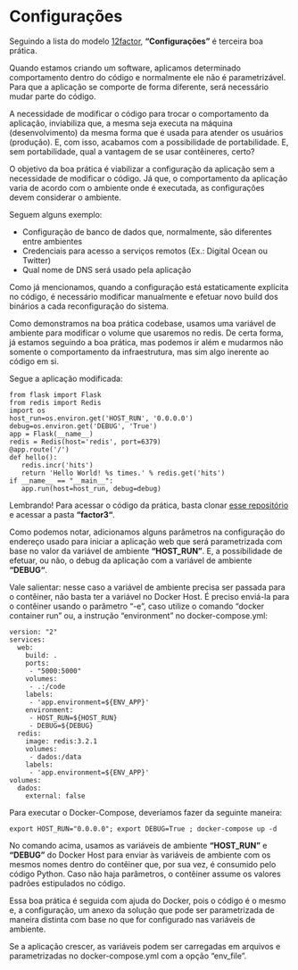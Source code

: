 # Configurações

Seguindo a lista do modelo [12factor](http://12factor.net/), **“Configurações”** é terceira boa prática.

Quando estamos criando um software, aplicamos determinado comportamento dentro do código e normalmente ele não é parametrizável. Para que a aplicação se comporte de forma diferente, será necessário mudar parte do código.

A necessidade de modificar o código para trocar o comportamento da aplicação, inviabiliza que, a mesma seja executa na máquina (desenvolvimento) da mesma forma que é usada para atender os usuários (produção). E, com isso, acabamos com a possibilidade de portabilidade. E, sem portabilidade, qual a vantagem de se usar contêineres, certo?

O objetivo da boa prática é viabilizar a configuração da aplicação sem a necessidade de modificar o código. Já que, o comportamento da aplicação varia de acordo com o ambiente onde é executada, as configurações devem considerar o ambiente.

Seguem alguns exemplo:

 - Configuração de banco de dados que, normalmente, são diferentes entre ambientes
 - Credenciais para acesso a serviços remotos (Ex.: Digital Ocean ou Twitter)
 - Qual nome de DNS será usado pela aplicação

Como já mencionamos, quando a configuração está estaticamente explícita no código, é necessário modificar manualmente e efetuar novo build dos binários a cada reconfiguração do sistema.

Como demonstramos na boa prática codebase, usamos uma variável de ambiente para modificar o volume que usaremos no redis. De certa forma, já estamos seguindo a boa prática, mas podemos ir além e mudarmos não somente o comportamento da infraestrutura, mas sim algo inerente ao código em si.

Segue a aplicação modificada:

```
from flask import Flask
from redis import Redis
import os
host_run=os.environ.get('HOST_RUN', '0.0.0.0')
debug=os.environ.get('DEBUG', 'True')
app = Flask(__name__)
redis = Redis(host='redis', port=6379)
@app.route('/')
def hello():
   redis.incr('hits')
   return 'Hello World! %s times.' % redis.get('hits')
if __name__ == "__main__":
   app.run(host=host_run, debug=debug)
```

Lembrando! Para acessar o código da prática, basta clonar [esse repositório](https://github.com/gomex/exemplo-12factor-docker) e acessar a pasta **“factor3“**.

Como podemos notar, adicionamos alguns parâmetros na configuração do endereço usado para iniciar a aplicação web que será parametrizada com base no valor da variável de ambiente **“HOST_RUN”**. E, a possibilidade de efetuar, ou não, o debug da aplicação com a variável de ambiente **“DEBUG“**.

Vale salientar: nesse caso a variável de ambiente precisa ser passada para o contêiner, não basta ter a variável no Docker Host. É preciso enviá-la para o contêiner usando o parâmetro “-e”, caso utilize o comando “docker container run” ou, a instrução “environment” no docker-compose.yml:

```
version: "2"
services:
  web:
    build: .
    ports:
     - "5000:5000"
    volumes:
     - .:/code
    labels:
     - 'app.environment=${ENV_APP}'
    environment:
     - HOST_RUN=${HOST_RUN}
     - DEBUG=${DEBUG}
  redis:
    image: redis:3.2.1
    volumes:
     - dados:/data
    labels:
     - 'app.environment=${ENV_APP}'
volumes:
  dados:
    external: false
```

Para executar o Docker-Compose, deveríamos fazer da seguinte maneira:

```
export HOST_RUN="0.0.0.0"; export DEBUG=True ; docker-compose up -d
```

No comando acima, usamos as variáveis de ambiente **“HOST_RUN”** e **“DEBUG”** do Docker Host para enviar às variáveis de ambiente com os mesmos nomes dentro do contêiner que, por sua vez, é consumido pelo código Python. Caso não haja parâmetros, o contêiner assume os valores padrões estipulados no código.

Essa boa prática é seguida com ajuda do Docker, pois o código é o mesmo e, a configuração, um anexo da solução que pode ser parametrizada de maneira distinta com base no que for configurado nas variáveis de ambiente.

Se a aplicação crescer, as variáveis podem ser carregadas em arquivos e parametrizadas no docker-compose.yml com a opção “env_file”.
